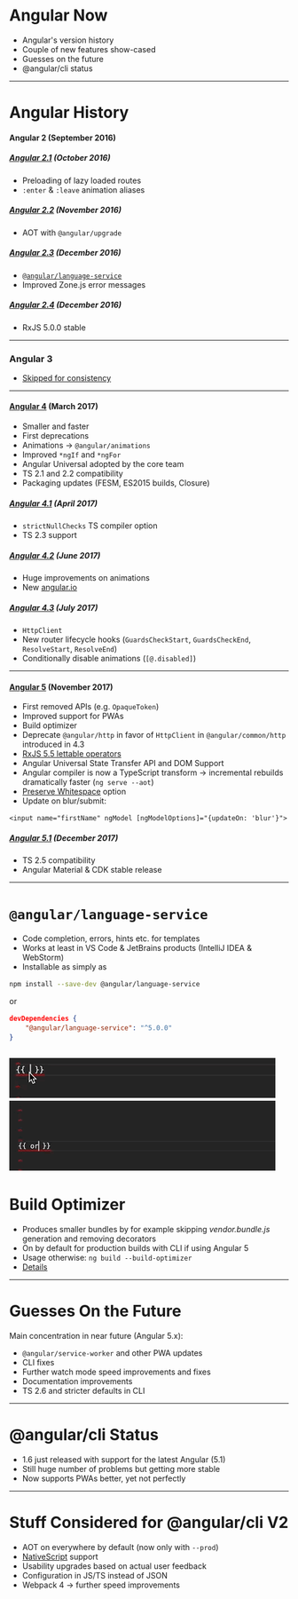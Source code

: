 # Angular Now
- Angular's version history
- Couple of new features show-cased
- Guesses on the future
- @angular/cli status

---
# Angular History
#### Angular 2 (September 2016)
##### [Angular 2.1](http://angularjs.blogspot.fi/2016/10/angular-210-now-available.html) (October 2016)
- Preloading of lazy loaded routes
- `:enter` & `:leave` animation aliases

##### [Angular 2.2](http://angularjs.blogspot.fi/2016/11/angular-220-now-available.html) (November 2016)
- AOT with `@angular/upgrade`

##### [Angular 2.3](http://angularjs.blogspot.fi/2016/12/angular-230-now-available.html) (December 2016)
- [`@angular/language-service`](https://angular.io/guide/language-service)
- Improved Zone.js error messages

##### [Angular 2.4](http://angularjs.blogspot.fi/2016/12/angular-240-now-available.html) (December 2016)
- RxJS 5.0.0 stable

---
### Angular 3 
- [Skipped for consistency](http://angularjs.blogspot.fi/2016/12/ok-let-me-explain-its-going-to-be.html)

---
#### [Angular 4](http://angularjs.blogspot.fi/2017/03/angular-400-now-available.html) (March 2017)
- Smaller and faster
- First deprecations
- Animations -> `@angular/animations`
- Improved `*ngIf` and `*ngFor`
- Angular Universal adopted by the core team
- TS 2.1 and 2.2 compatibility
- Packaging updates (FESM, ES2015 builds, Closure)

##### [Angular 4.1](http://angularjs.blogspot.fi/2017/04/angular-410-now-available.html) (April 2017)
- `strictNullChecks` TS compiler option
- TS 2.3 support

##### [Angular 4.2](http://angularjs.blogspot.fi/2017/06/angular-42-now-available.html) (June 2017)
- Huge improvements on animations
- New [angular.io](https://angular.io/) 

##### [Angular 4.3](http://angularjs.blogspot.fi/2017/07/angular-43-now-available.html) (July 2017)
- `HttpClient`
- New router lifecycle hooks (`GuardsCheckStart`, `GuardsCheckEnd`, `ResolveStart`, `ResolveEnd`)
- Conditionally disable animations (`[@.disabled]`)

---
#### [Angular 5](https://blog.angular.io/version-5-0-0-of-angular-now-available-37e414935ced) (November 2017)
- First removed APIs (e.g. `OpaqueToken`)
- Improved support for PWAs
- Build optimizer
- Deprecate `@angular/http` in favor of `HttpClient` in `@angular/common/http` introduced in 4.3
- [RxJS 5.5 lettable operators](https://github.com/ReactiveX/rxjs/blob/master/doc/lettable-operators.md)
- Angular Universal State Transfer API and DOM Support
- Angular compiler is now a TypeScript transform -> incremental rebuilds dramatically faster (`ng serve --aot`)
- [Preserve Whitespace](https://angular.io/api/core/Component#preserveWhitespaces) option
- Update on blur/submit:
```angular2html
<input name="firstName" ngModel [ngModelOptions]="{updateOn: 'blur'}">
```

##### [Angular 5.1](https://blog.angular.io/angular-5-1-more-now-available-27d372f5eb4e) (December 2017)
- TS 2.5 compatibility
- Angular Material & CDK stable release

---
# `@angular/language-service`
- Code completion, errors, hints etc. for templates
- Works at least in VS Code & JetBrains products (IntelliJ IDEA & WebStorm)
- Installable as simply as
```bash
npm install --save-dev @angular/language-service
```
or
```json
devDependencies {
	"@angular/language-service": "^5.0.0"
}
```
![Language Completion](angular-now/language-completion.gif "Language Completion")
![Language Error](angular-now/language-error.gif "Language Error")
---
# Build Optimizer
- Produces smaller bundles by for example skipping _vendor.bundle.js_ generation and removing decorators
- On by default for production builds with CLI if using Angular 5
- Usage otherwise: `ng build --build-optimizer`
- [Details](https://www.npmjs.com/package/@angular-devkit/build-optimizer)

---
# Guesses On the Future
Main concentration in near future (Angular 5.x):
- `@angular/service-worker` and other PWA updates
- CLI fixes
- Further watch mode speed improvements and fixes
- Documentation improvements
- TS 2.6 and stricter defaults in CLI

---
# @angular/cli Status
- 1.6 just released with support for the latest Angular (5.1)
- Still huge number of problems but getting more stable
- Now supports PWAs better, yet not perfectly

---
# Stuff Considered for @angular/cli V2
- AOT on everywhere by default (now only with `--prod`) 
- [NativeScript](https://www.nativescript.org/) support
- Usability upgrades based on actual user feedback
- Configuration in JS/TS instead of JSON
- Webpack 4 -> further speed improvements